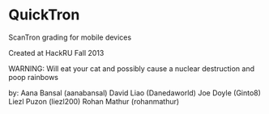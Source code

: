 QuickTron
=========

ScanTron grading for mobile devices

Created at HackRU Fall 2013

WARNING: Will eat your cat and possibly cause a nuclear destruction and poop rainbows

by:
Aana Bansal (aanabansal)
David Liao (Danedaworld)
Joe Doyle (Ginto8)
Liezl Puzon (liezl200)
Rohan Mathur (rohanmathur)
